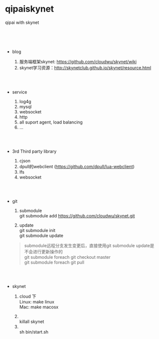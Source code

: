 # qipaiskynet
qipai   with  skynet


<br>
<br>
<br>


- blog 

  1. 服务端框架skynet: https://github.com/cloudwu/skynet/wiki 
  2. skynet学习资源：http://skynetclub.github.io/skynet/resource.html


<br>
<br>

- service 

  1.  log4g
  2.  mysql
  3.  websocket
  4.  http 
  6.  all suport agent,  load balancing
  5.  ...

<br>
<br>

- 3rd Third party library 

  1. cjson
  2. dpull的webclient (https://github.com/dpull/lua-webclient)
  3. lfs
  4. websocket

<br>
<br>

- git 

  1. submodule  
     git submodule add https://github.com/cloudwu/skynet.git

  2. update  
    git submodule init  
    git submodule update    <br>
    > submodule远程分支发生变更后，直接使用git submodule update是不会进行更新操作的  
    > git submodule foreach git checkout master  
    > git submodule foreach git pull  

<br>
<br>

- skynet
  1. cloud 下  
       Linux: make linux  
       Mac: make macosx 

  2.  <br>
       killall skynet  

  3.  <br>
       sh bin/start.sh

